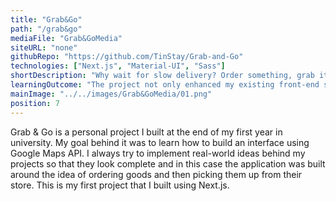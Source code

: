 ```yaml
---
title: "Grab&Go"
path: "/grab&go"
mediaFile: "Grab&GoMedia"
siteURL: "none"
githubRepo: "https://github.com/TinStay/Grab-and-Go"
technologies: ["Next.js", "Material-UI", "Sass"]
shortDescription: "Why wait for slow delivery? Order something, grab it and go."
learningOutcome: "The project not only enhanced my existing front-end skills but it also expanded my scope of tools and libraries. Working with Next.js was a great base for comparion to React and implementing maps and pinpoints was a great learning challenge I tackled. Alongside all the tools I learned I believe the most valuable lesson I got from the project is to always focus on the important functionality first. There were many times I could have lost myself in the details but a user-friendly MVP was what I put all my efforts into - pick a store, add items to your shopping cart, order them, see when they will be ready for pick up and find the shortest route to the store."
mainImage: "../../images/Grab&GoMedia/01.png"
position: 7
---
```

Grab & Go is a personal project I built at the end of my first year in university. My goal behind it was to learn how to build an interface using Google Maps API. I always try to implement real-world ideas behind my projects so that they look complete and in this case the application was built around the idea of ordering goods and then picking them up from their store. This is my first project that I built using Next.js. 